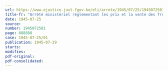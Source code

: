 ```yaml
---
url: https://www.ejustice.just.fgov.be/eli/arrete/1945/07/25/1945072501/justel
title-fr: "Arrêté ministériel réglementant les prix et la vente des fruits confits"
date: 1945-07-25
source:
number: 1945072501
page: 888888
case: 1945-07-25/01
publication: 1945-07-29
starts:
modifies:
pdf-original:
pdf-consolidated:
---
```


